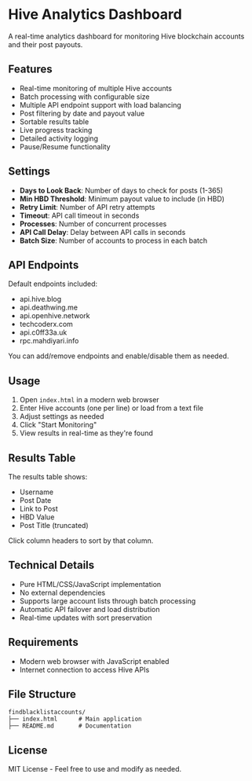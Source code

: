 # Hive Analytics Dashboard

A real-time analytics dashboard for monitoring Hive blockchain accounts and their post payouts.

## Features

- Real-time monitoring of multiple Hive accounts
- Batch processing with configurable size
- Multiple API endpoint support with load balancing
- Post filtering by date and payout value
- Sortable results table
- Live progress tracking
- Detailed activity logging
- Pause/Resume functionality

## Settings

- **Days to Look Back**: Number of days to check for posts (1-365)
- **Min HBD Threshold**: Minimum payout value to include (in HBD)
- **Retry Limit**: Number of API retry attempts
- **Timeout**: API call timeout in seconds
- **Processes**: Number of concurrent processes
- **API Call Delay**: Delay between API calls in seconds
- **Batch Size**: Number of accounts to process in each batch

## API Endpoints

Default endpoints included:
- api.hive.blog
- api.deathwing.me
- api.openhive.network
- techcoderx.com
- api.c0ff33a.uk
- rpc.mahdiyari.info

You can add/remove endpoints and enable/disable them as needed.

## Usage

1. Open `index.html` in a modern web browser
2. Enter Hive accounts (one per line) or load from a text file
3. Adjust settings as needed
4. Click "Start Monitoring"
5. View results in real-time as they're found

## Results Table

The results table shows:
- Username
- Post Date
- Link to Post
- HBD Value
- Post Title (truncated)

Click column headers to sort by that column.

## Technical Details

- Pure HTML/CSS/JavaScript implementation
- No external dependencies
- Supports large account lists through batch processing
- Automatic API failover and load distribution
- Real-time updates with sort preservation

## Requirements

- Modern web browser with JavaScript enabled
- Internet connection to access Hive APIs

## File Structure

```
findblacklistaccounts/
├── index.html      # Main application
├── README.md       # Documentation
```

## License

MIT License - Feel free to use and modify as needed.

